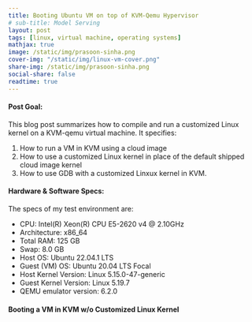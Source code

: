 ```yaml
---
title: Booting Ubuntu VM on top of KVM-Qemu Hypervisor
# sub-title: Model Serving
layout: post
tags: [linux, virtual machine, operating systems]
mathjax: true
image: /static/img/prasoon-sinha.png
cover-img: "/static/img/linux-vm-cover.png"
share-img: /static/img/prasoon-sinha.png
social-share: false
readtime: true
---
```


#### Post Goal:

This blog post summarizes how to compile and run a customized Linux kernel on a KVM-qemu virtual machine. It specifies:
1. How to run a VM in KVM using a cloud image
2. How to use a customized Linux kernel in place of the default shipped cloud image kernel
3. How to use GDB with a customized Linxux kernel in KVM.

#### Hardware & Software Specs:

The specs of my test environment are: 
- CPU: Intel(R) Xeon(R) CPU E5-2620 v4 @ 2.10GHz
- Architecture: x86_64
- Total RAM: 125 GB
- Swap: 8.0 GB
- Host OS: Ubuntu 22.04.1 LTS
- Guest (VM) OS: Ubuntu 20.04 LTS Focal
- Host Kernel Version: Linux 5.15.0-47-generic
- Guest Kernel Version: Linux 5.19.7
- QEMU emulator version: 6.2.0

#### Booting a VM in KVM w/o Customized Linux Kernel

